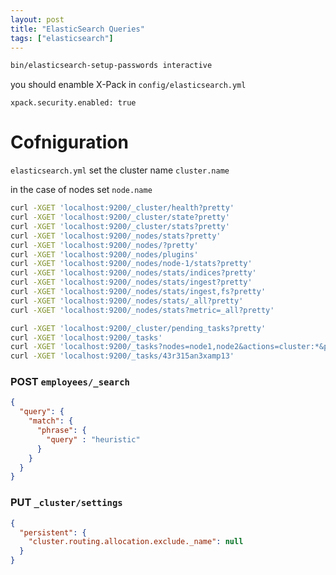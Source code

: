 ```yaml
---
layout: post
title: "ElasticSearch Queries"
tags: ["elasticsearch"]
---
```


```bash
bin/elasticsearch-setup-passwords interactive
```

you should enamble X-Pack in `config/elasticsearch.yml`

```
xpack.security.enabled: true
```

# Cofniguration

`elasticsearch.yml` set the cluster name `cluster.name`

in the case of nodes set `node.name`

```bash
curl -XGET 'localhost:9200/_cluster/health?pretty'
curl -XGET 'localhost:9200/_cluster/state?pretty'
curl -XGET 'localhost:9200/_cluster/stats?pretty'
curl -XGET 'localhost:9200/_nodes/stats?pretty'
curl -XGET 'localhost:9200/_nodes/?pretty'
curl -XGET 'localhost:9200/_nodes/plugins'
curl -XGET 'localhost:9200/_nodes/node-1/stats?pretty'
curl -XGET 'localhost:9200/_nodes/stats/indices?pretty'
curl -XGET 'localhost:9200/_nodes/stats/ingest?pretty'
curl -XGET 'localhost:9200/_nodes/stats/ingest,fs?pretty'
curl -XGET 'localhost:9200/_nodes/stats/_all?pretty'
curl -XGET 'localhost:9200/_nodes/stats?metric=_all?pretty'
```

```bash
curl -XGET 'localhost:9200/_cluster/pending_tasks?pretty'
curl -XGET 'localhost:9200/_tasks'
curl -XGET 'localhost:9200/_tasks?nodes=node1,node2&actions=cluster:*&pretty'
curl -XGET 'localhost:9200/_tasks/43r315an3xamp13'
```


### POST `employees/_search`

```json
{
  "query": {
    "match": {
      "phrase": {
        "query" : "heuristic"
      }
    }
  }
}
```

### PUT `_cluster/settings`

```json
{
  "persistent": {
    "cluster.routing.allocation.exclude._name": null
  }
}
```

